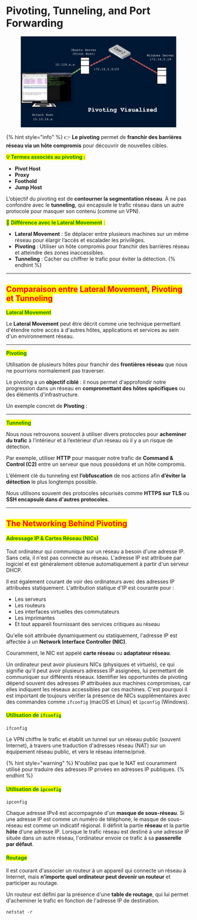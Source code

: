 # Pivoting, Tunneling, and Port Forwarding

<figure><img src="../../.gitbook/assets/image (39).png" alt=""><figcaption></figcaption></figure>

{% hint style="info" %}
👉 **Le pivoting** permet de **franchir des barrières réseau via un hôte compromis** pour découvrir de nouvelles cibles.

<mark style="color:green;">**💡 Termes associés au pivoting :**</mark>

* **Pivot Host**
* **Proxy**
* **Foothold**
* **Jump Host**

L’objectif du pivoting est de **contourner la segmentation réseau**. À ne pas confondre avec le **tunneling**, qui encapsule le trafic réseau dans un autre protocole pour masquer son contenu (comme un VPN).

<mark style="color:green;">📌</mark> <mark style="color:green;"></mark><mark style="color:green;">**Différence avec le Lateral Movement**</mark> <mark style="color:green;"></mark><mark style="color:green;">:</mark>

* **Lateral Movement** : Se déplacer entre plusieurs machines sur un même réseau pour élargir l’accès et escalader les privilèges.
* **Pivoting** : Utiliser un hôte compromis pour franchir des barrières réseau et atteindre des zones inaccessibles.
* **Tunneling** : Cacher ou chiffrer le trafic pour éviter la détection.
{% endhint %}

***

## <mark style="color:red;">Comparaison entre</mark> <mark style="color:red;"></mark><mark style="color:red;">**Lateral Movement**</mark><mark style="color:red;">,</mark> <mark style="color:red;"></mark><mark style="color:red;">**Pivoting**</mark> <mark style="color:red;"></mark><mark style="color:red;">et</mark> <mark style="color:red;"></mark><mark style="color:red;">**Tunneling**</mark>

<mark style="color:green;">**Lateral Movement**</mark>

Le **Lateral Movement** peut être décrit comme une technique permettant d'étendre notre accès à d'autres hôtes, applications et services au sein d'un environnement réseau.

***

<mark style="color:green;">**Pivoting**</mark>

Utilisation de plusieurs hôtes pour franchir des **frontières réseau** que nous ne pourrions normalement pas traverser.

Le pivoting a un **objectif ciblé** : il nous permet d'approfondir notre progression dans un réseau en **compromettant des hôtes spécifiques** ou des éléments d'infrastructure.

Un exemple concret de **Pivoting** :

***

<mark style="color:green;">**Tunneling**</mark>

Nous nous retrouvons souvent à utiliser divers protocoles pour **acheminer du trafic** à l’intérieur et à l’extérieur d’un réseau où il y a un risque de détection.

Par exemple, utiliser **HTTP** pour masquer notre trafic de **Command & Control (C2)** entre un serveur que nous possédons et un hôte compromis.

L’élément clé du tunneling est **l’obfuscation** de nos actions afin **d’éviter la détection** le plus longtemps possible.

Nous utilisons souvent des protocoles sécurisés comme **HTTPS sur TLS** ou **SSH encapsulé dans d'autres protocoles**.

***

## <mark style="color:red;">The Networking Behind Pivoting</mark>

#### <mark style="color:green;">Adressage IP & Cartes Réseau (NICs)</mark>

Tout ordinateur qui communique sur un réseau a besoin d'une adresse IP. Sans cela, il n'est pas connecté au réseau. L'adresse IP est attribuée par logiciel et est généralement obtenue automatiquement à partir d'un serveur DHCP.&#x20;

Il est également courant de voir des ordinateurs avec des adresses IP attribuées statiquement. L'attribution statique d'IP est courante pour :

* Les serveurs
* Les routeurs
* Les interfaces virtuelles des commutateurs
* Les imprimantes
* Et tout appareil fournissant des services critiques au réseau

Qu'elle soit attribuée dynamiquement ou statiquement, l'adresse IP est affectée à un **Network Interface Controller (NIC)**.&#x20;

Couramment, le NIC est appelé **carte réseau** ou **adaptateur réseau**.&#x20;

Un ordinateur peut avoir plusieurs NICs (physiques et virtuels), ce qui signifie qu'il peut avoir plusieurs adresses IP assignées, lui permettant de communiquer sur différents réseaux. Identifier les opportunités de pivoting dépend souvent des adresses IP attribuées aux machines compromises, car elles indiquent les réseaux accessibles par ces machines. C'est pourquoi il est important de toujours vérifier la présence de NICs supplémentaires avec des commandes comme `ifconfig` (macOS et Linux) et `ipconfig` (Windows).

#### <mark style="color:green;">Utilisation de</mark> <mark style="color:green;"></mark><mark style="color:green;">`ifconfig`</mark>

```
ifconfig
```

Le VPN chiffre le trafic et établit un tunnel sur un réseau public (souvent Internet), à travers une traduction d'adresses réseau (NAT) sur un équipement réseau public, et vers le réseau interne/privé.

{% hint style="warning" %}
N'oubliez pas que le NAT est couramment utilisé pour traduire des adresses IP privées en adresses IP publiques.
{% endhint %}

#### <mark style="color:green;">Utilisation de</mark> <mark style="color:green;"></mark><mark style="color:green;">`ipconfig`</mark>

```
ipconfig
```

Chaque adresse IPv4 est accompagnée d'un **masque de sous-réseau**. Si une adresse IP est comme un numéro de téléphone, le masque de sous-réseau est comme un indicatif régional. Il définit la partie **réseau** et la partie **hôte** d'une adresse IP. Lorsque le trafic réseau est destiné à une adresse IP située dans un autre réseau, l'ordinateur envoie ce trafic à sa **passerelle par défaut**.

#### <mark style="color:green;">Routage</mark>

Il est courant d'associer un routeur à un appareil qui connecte un réseau à Internet, mais **n'importe quel ordinateur peut devenir un routeur** et participer au routage.

Un routeur est défini par la présence d'une **table de routage**, qui lui permet d'acheminer le trafic en fonction de l'adresse IP de destination.

```
netstat -r
```

